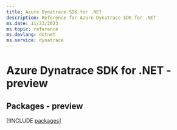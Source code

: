 ```yaml
---
title: Azure Dynatrace SDK for .NET
description: Reference for Azure Dynatrace SDK for .NET
ms.date: 11/23/2023
ms.topic: reference
ms.devlang: dotnet
ms.service: dynatrace
---
```

# Azure Dynatrace SDK for .NET - preview
## Packages - preview
[!INCLUDE [packages](dynatrace-index.md)]